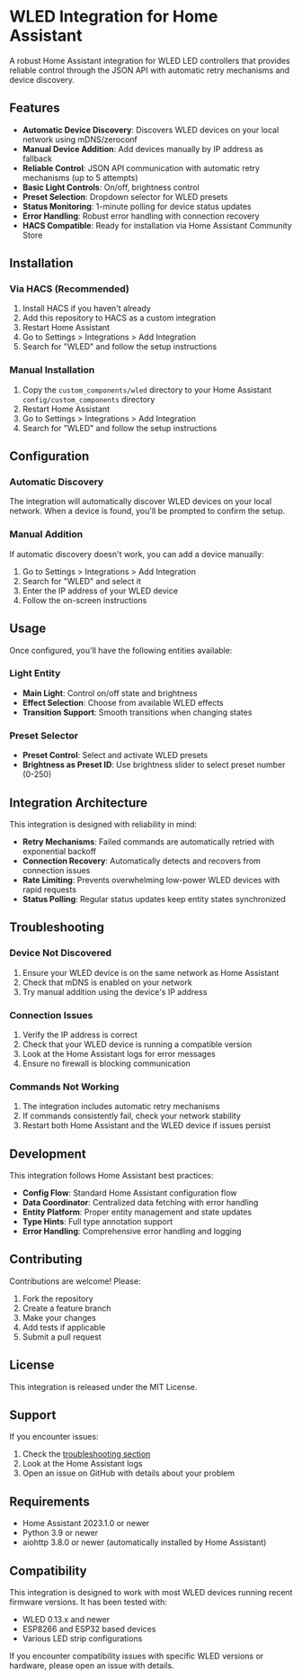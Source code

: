 # WLED Integration for Home Assistant

A robust Home Assistant integration for WLED LED controllers that provides reliable control through the JSON API with automatic retry mechanisms and device discovery.

## Features

- **Automatic Device Discovery**: Discovers WLED devices on your local network using mDNS/zeroconf
- **Manual Device Addition**: Add devices manually by IP address as fallback
- **Reliable Control**: JSON API communication with automatic retry mechanisms (up to 5 attempts)
- **Basic Light Controls**: On/off, brightness control
- **Preset Selection**: Dropdown selector for WLED presets
- **Status Monitoring**: 1-minute polling for device status updates
- **Error Handling**: Robust error handling with connection recovery
- **HACS Compatible**: Ready for installation via Home Assistant Community Store

## Installation

### Via HACS (Recommended)

1. Install HACS if you haven't already
2. Add this repository to HACS as a custom integration
3. Restart Home Assistant
4. Go to Settings > Integrations > Add Integration
5. Search for "WLED" and follow the setup instructions

### Manual Installation

1. Copy the `custom_components/wled` directory to your Home Assistant `config/custom_components` directory
2. Restart Home Assistant
3. Go to Settings > Integrations > Add Integration
4. Search for "WLED" and follow the setup instructions

## Configuration

### Automatic Discovery

The integration will automatically discover WLED devices on your local network. When a device is found, you'll be prompted to confirm the setup.

### Manual Addition

If automatic discovery doesn't work, you can add a device manually:

1. Go to Settings > Integrations > Add Integration
2. Search for "WLED" and select it
3. Enter the IP address of your WLED device
4. Follow the on-screen instructions

## Usage

Once configured, you'll have the following entities available:

### Light Entity
- **Main Light**: Control on/off state and brightness
- **Effect Selection**: Choose from available WLED effects
- **Transition Support**: Smooth transitions when changing states

### Preset Selector
- **Preset Control**: Select and activate WLED presets
- **Brightness as Preset ID**: Use brightness slider to select preset number (0-250)

## Integration Architecture

This integration is designed with reliability in mind:

- **Retry Mechanisms**: Failed commands are automatically retried with exponential backoff
- **Connection Recovery**: Automatically detects and recovers from connection issues
- **Rate Limiting**: Prevents overwhelming low-power WLED devices with rapid requests
- **Status Polling**: Regular status updates keep entity states synchronized

## Troubleshooting

### Device Not Discovered

1. Ensure your WLED device is on the same network as Home Assistant
2. Check that mDNS is enabled on your network
3. Try manual addition using the device's IP address

### Connection Issues

1. Verify the IP address is correct
2. Check that your WLED device is running a compatible version
3. Look at the Home Assistant logs for error messages
4. Ensure no firewall is blocking communication

### Commands Not Working

1. The integration includes automatic retry mechanisms
2. If commands consistently fail, check your network stability
3. Restart both Home Assistant and the WLED device if issues persist

## Development

This integration follows Home Assistant best practices:

- **Config Flow**: Standard Home Assistant configuration flow
- **Data Coordinator**: Centralized data fetching with error handling
- **Entity Platform**: Proper entity management and state updates
- **Type Hints**: Full type annotation support
- **Error Handling**: Comprehensive error handling and logging

## Contributing

Contributions are welcome! Please:

1. Fork the repository
2. Create a feature branch
3. Make your changes
4. Add tests if applicable
5. Submit a pull request

## License

This integration is released under the MIT License.

## Support

If you encounter issues:

1. Check the [troubleshooting section](#troubleshooting)
2. Look at the Home Assistant logs
3. Open an issue on GitHub with details about your problem

## Requirements

- Home Assistant 2023.1.0 or newer
- Python 3.9 or newer
- aiohttp 3.8.0 or newer (automatically installed by Home Assistant)

## Compatibility

This integration is designed to work with most WLED devices running recent firmware versions. It has been tested with:

- WLED 0.13.x and newer
- ESP8266 and ESP32 based devices
- Various LED strip configurations

If you encounter compatibility issues with specific WLED versions or hardware, please open an issue with details.